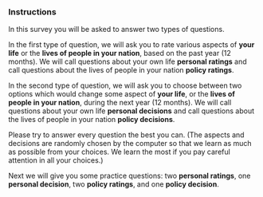 ### Instructions
In this survey you will be asked to answer two types of questions.

In the first type of question, we will ask you to rate various aspects of **your life** or the **lives of people in your nation**, based on the past year (12 months). We will call questions about your own life **personal ratings** and call questions about the lives of people in your nation **policy ratings**.

In the second type of question, we will ask you to choose between two options which would change some aspect of **your life**, or the **lives of people in your nation**, during the next year (12 months). We will call questions about your own life **personal decisions** and call questions about the lives of people in your nation **policy decisions**.

Please try to answer every question the best you can. (The aspects and decisions are randomly chosen by the computer so that we learn as much as possible from your choices. We learn the most if you pay careful attention in all your choices.)

Next we will give you some practice questions: two **personal ratings**, one **personal decision**, two **policy ratings**, and one **policy decision**.
